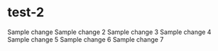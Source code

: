 # test-2
Sample change
Sample change 2
Sample change 3
Sample change 4
Sample change 5
Sample change 6
Sample change 7
